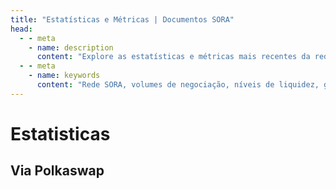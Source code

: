 ```yaml
---
title: "Estatísticas e Métricas | Documentos SORA"
head:
  - - meta
    - name: description
      content: "Explore as estatísticas e métricas mais recentes da rede SORA. Descubra dados importantes, como volumes de negociação, níveis de liquidez, gráficos de preços e outras métricas perspicazes que fornecem uma visão abrangente da atividade e desempenho do Polkaswap."
  - - meta
    - name: keywords
      content: "Rede SORA, volumes de negociação, níveis de liquidez, gráficos de preços, métricas"
---
```


# Estatisticas

## Via Polkaswap

<!-- @include: /snippets/statistics-polkaswap.md -->
